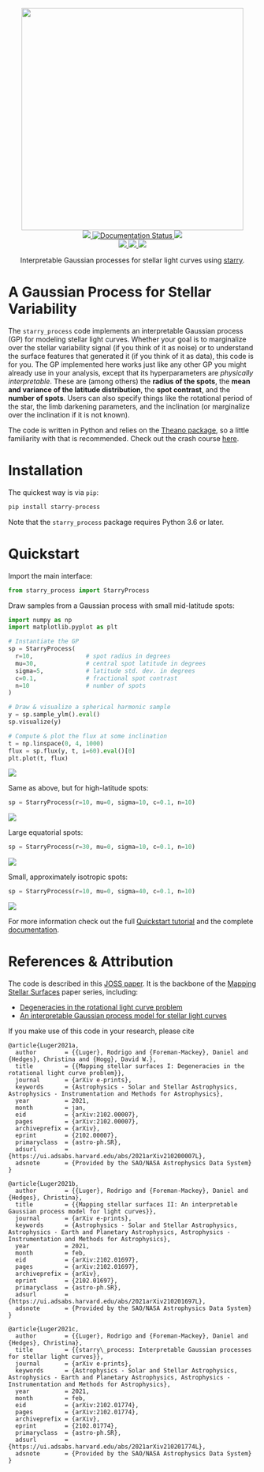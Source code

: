 <p align="center">
  <img width="450" src="https://raw.githubusercontent.com/rodluger/starry_process/master/starry_process.gif"/>
  <br/>
  <a href="https://github.com/rodluger/starry_process/actions?query=workflow%3Atests">
    <img src="https://github.com/rodluger/starry_process/workflows/tests/badge.svg"/>
  </a>
  <a href='https://starry-process.readthedocs.io/en/latest/?badge=latest'>
    <img src='https://readthedocs.org/projects/starry-process/badge/?version=latest' alt='Documentation Status' />
  </a>
  <a href="https://github.com/rodluger/starry_process/raw/joss-paper/joss/paper.pdf">
    <img src="https://github.com/rodluger/starry_process/workflows/joss%20paper/badge.svg"/>
  </a>
  <br/>
  <a href="http://starry-process.flatironinstitute.org">
    <img src="https://img.shields.io/badge/web-app-orange.svg?style=flat"/>
  </a>
  <a href="https://github.com/rodluger/mapping_stellar_surfaces/raw/paper1-pdf/ms.pdf">
    <img src="https://img.shields.io/badge/read-paper_1-blue.svg?style=flat"/>
  </a>
  <a href="https://github.com/rodluger/mapping_stellar_surfaces/raw/paper2-pdf/ms.pdf">
    <img src="https://img.shields.io/badge/read-paper_2-blue.svg?style=flat"/>
  </a>
</p>

<p align="center">
Interpretable Gaussian processes for stellar light curves using <a href="https://github.com/rodluger/starry">starry</a>.
</p>

# A Gaussian Process for Stellar Variability

The `starry_process` code implements an interpretable Gaussian process (GP)
for modeling stellar light curves. Whether your goal is to marginalize
over the stellar variability signal (if you think of it as noise)
or to understand the surface features that generated it (if you
think of it as data), this code is for you. The GP implemented here works
just like any other GP you might already use in your analysis, except that
its hyperparameters are *physically interpretable*. These are (among others)
the **radius of the spots**, the
**mean and variance of the latitude distribution**,
the **spot contrast**, and the **number of spots**. Users can also specify
things like the rotational period of the star, the limb darkening parameters,
and the inclination (or marginalize over the inclination if it is not known).

The code is written in Python and relies on the
[Theano package](https://theano-pymc.readthedocs.io/en/stable/index.html),
so a little familiarity with that is recommended. Check out the crash
course [here](https://starry-process.readthedocs.io/en/latest/notebooks/Quickstart/#Compiling-theano-functions).

# Installation

The quickest way is via `pip`:

```bash
pip install starry-process
```

Note that the `starry_process` package requires Python 3.6 or later.

# Quickstart

Import the main interface:

```python
from starry_process import StarryProcess
```

Draw samples from a Gaussian process with small mid-latitude spots:

```python
import numpy as np
import matplotlib.pyplot as plt

# Instantiate the GP
sp = StarryProcess(
  r=10,               # spot radius in degrees
  mu=30,              # central spot latitude in degrees
  sigma=5,            # latitude std. dev. in degrees
  c=0.1,              # fractional spot contrast
  n=10                # number of spots
)

# Draw & visualize a spherical harmonic sample
y = sp.sample_ylm().eval()
sp.visualize(y)

# Compute & plot the flux at some inclination
t = np.linspace(0, 4, 1000)
flux = sp.flux(y, t, i=60).eval()[0]
plt.plot(t, flux)
```

<img src="https://raw.githubusercontent.com/rodluger/starry_process/master/docs/samples_0.png"/>

Same as above, but for high-latitude spots:

```python
sp = StarryProcess(r=10, mu=0, sigma=10, c=0.1, n=10)
```

<img src="https://raw.githubusercontent.com/rodluger/starry_process/master/docs/samples_1.png"/>

Large equatorial spots:

```python
sp = StarryProcess(r=30, mu=0, sigma=10, c=0.1, n=10)
```

<img src="https://raw.githubusercontent.com/rodluger/starry_process/master/docs/samples_2.png"/>

Small, approximately isotropic spots:

```python
sp = StarryProcess(r=10, mu=0, sigma=40, c=0.1, n=10)
```

<img src="https://raw.githubusercontent.com/rodluger/starry_process/master/docs/samples_3.png"/>

For more information check out the full
[Quickstart tutorial](https://starry-process.readthedocs.io/en/latest/notebooks/Quickstart) and
the complete [documentation](https://starry-process.readthedocs.io/en/latest).

# References & Attribution

The code is described in this
[JOSS paper](https://github.com/rodluger/starry_process/raw/joss-paper/joss/paper.pdf).
It is the backbone of the
[Mapping Stellar Surfaces](https://github.com/rodluger/mapping_stellar_surfaces)
paper series, including:

  - [Degeneracies in the rotational light curve problem](https://github.com/rodluger/mapping_stellar_surfaces/raw/paper1-pdf/ms.pdf)
  - [An interpretable Gaussian process model for stellar light curves](https://github.com/rodluger/mapping_stellar_surfaces/raw/paper2-pdf/ms.pdf)

If you make use of this code in your research, please cite

```
@article{Luger2021a,
  author        = {{Luger}, Rodrigo and {Foreman-Mackey}, Daniel and {Hedges}, Christina and {Hogg}, David W.},
  title         = {{Mapping stellar surfaces I: Degeneracies in the rotational light curve problem}},
  journal       = {arXiv e-prints},
  keywords      = {Astrophysics - Solar and Stellar Astrophysics, Astrophysics - Instrumentation and Methods for Astrophysics},
  year          = 2021,
  month         = jan,
  eid           = {arXiv:2102.00007},
  pages         = {arXiv:2102.00007},
  archiveprefix = {arXiv},
  eprint        = {2102.00007},
  primaryclass  = {astro-ph.SR},
  adsurl        = {https://ui.adsabs.harvard.edu/abs/2021arXiv210200007L},
  adsnote       = {Provided by the SAO/NASA Astrophysics Data System}
}
```

```
@article{Luger2021b,
  author        = {{Luger}, Rodrigo and {Foreman-Mackey}, Daniel and {Hedges}, Christina},
  title         = {{Mapping stellar surfaces II: An interpretable Gaussian process model for light curves}},
  journal       = {arXiv e-prints},
  keywords      = {Astrophysics - Solar and Stellar Astrophysics, Astrophysics - Earth and Planetary Astrophysics, Astrophysics - Instrumentation and Methods for Astrophysics},
  year          = 2021,
  month         = feb,
  eid           = {arXiv:2102.01697},
  pages         = {arXiv:2102.01697},
  archiveprefix = {arXiv},
  eprint        = {2102.01697},
  primaryclass  = {astro-ph.SR},
  adsurl        = {https://ui.adsabs.harvard.edu/abs/2021arXiv210201697L},
  adsnote       = {Provided by the SAO/NASA Astrophysics Data System}
}
```

```
@article{Luger2021c,
  author        = {{Luger}, Rodrigo and {Foreman-Mackey}, Daniel and {Hedges}, Christina},
  title         = {{starry\_process: Interpretable Gaussian processes for stellar light curves}},
  journal       = {arXiv e-prints},
  keywords      = {Astrophysics - Solar and Stellar Astrophysics, Astrophysics - Earth and Planetary Astrophysics, Astrophysics - Instrumentation and Methods for Astrophysics},
  year          = 2021,
  month         = feb,
  eid           = {arXiv:2102.01774},
  pages         = {arXiv:2102.01774},
  archiveprefix = {arXiv},
  eprint        = {2102.01774},
  primaryclass  = {astro-ph.SR},
  adsurl        = {https://ui.adsabs.harvard.edu/abs/2021arXiv210201774L},
  adsnote       = {Provided by the SAO/NASA Astrophysics Data System}
}
```
